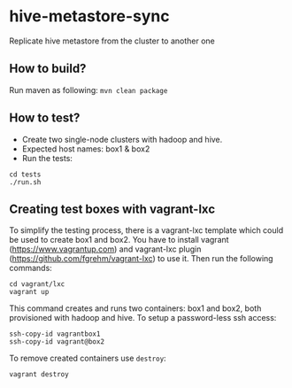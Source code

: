 # hive-metastore-sync
Replicate hive metastore from the cluster to another one

## How to build?
Run maven as following:
```mvn clean package```

## How to test?
* Create two single-node clusters with hadoop and hive.
* Expected host names: box1 & box2
* Run the tests:

```
cd tests
./run.sh
```

## Creating test boxes with vagrant-lxc

To simplify the testing process, there is a vagrant-lxc template which could be used to create box1 and box2.
You have to install vagrant (https://www.vagrantup.com) and vagrant-lxc plugin (https://github.com/fgrehm/vagrant-lxc) to use it. Then run the following commands:

```
cd vagrant/lxc
vagrant up
```

This command creates and runs two containers: box1 and box2, both provisioned with hadoop and hive.
To setup a password-less ssh access:

```
ssh-copy-id vagrantbox1
ssh-copy-id vagrant@box2
```

To remove created containers use ```destroy```:

```
vagrant destroy
```
